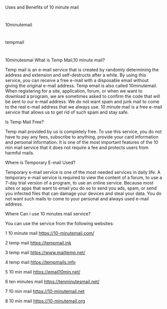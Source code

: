 Uses and Benefits of 10 minute mail

#
10minutemail
#
tempmail
#
10minutesmai
What is Temp Mail,10 minute mail?

Temp mail is an e-mail service that is created by randomly determining the address and extension and self-destructs after a while. By using this service, you can receive a free e-mail with a disposable email without giving the original e-mail address. Temp email is also called 10minutemail. When registering for a site, application, forum, or when we want to download a program, we are sometimes asked to confirm the code that will be sent to our e-mail address. We do not want spam and junk mail to come to the real e-mail address that we always use. 10 minute mail is a free e-mail service that allows us to get rid of such spam and stay safe.

Is Temp Mail Free?

Temp mail provided by us is completely free. To use this service, you do not have to pay any fees, subscribe to anything, provide your card information and personal information. It is one of the most important features of the 10 min mail service that it does not require a fee and protects users from harmful mails.

Where is Temporary E-mail Used?

Temporary e-mail service is one of the most needed services in daily life. A temporary e-mail service is required to view the content of a forum, to use a 7-day trial version of a program, to use an online service. Because most sites or apps that want to email you do so to send you ads, spam, or send you infected files that can damage your devices and steal your data. You do not want such mails to come to your personal and always used e-mail address.

Where Can i use 10 minutes mail service?

You can use the service from the following websites:

1 10 minute mail https://10-minutemail.com/

2 temp mail https://tempmail.ink

3 temp mail https://www.mailtemp.net/

4 temp mail https://tempmails.info

5 10 min mail https://email10min.net/

6 ten minutes mail https://tenminutesmail.net/

7 10 min mail https://10-minutemail.net

8  10 min mail  https://10-minutemail.org
